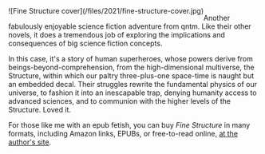 <!--
.. title: Fine Structure, by qntm
.. slug: fine-structure-by-qntm
.. date: 2021-05-24 11:55:26 UTC-05:00
.. tags: media,book,novel,science-fiction
.. type: text
-->

<span style="float: left">
![Fine Structure cover](/files/2021/fine-structure-cover.jpg)
</span>

Another fabulously enjoyable science fiction adventure from qntm. Like their
other novels, it does a tremendous job of exploring the implications and
consequences of big science fiction concepts.

In this case, it's a story of human superheroes, whose powers derive from
beings-beyond-comprehension, from the high-dimensional multiverse, the
Structure, within which our paltry three-plus-one space-time is naught but an
embedded decal. Their struggles rewrite the fundamental physics of our
universe, to fashion it into an inescapable trap, denying humanity access to
advanced sciences, and to communion with the higher levels of the Structure.
Loved it.

For those like me with an epub fetish, you can buy *Fine Structure* in many
formats, including Amazon links, EPUBs, or free-to-read online, [at the
author's site](https://qntm.org/structure).

<br style="clear: left" />


